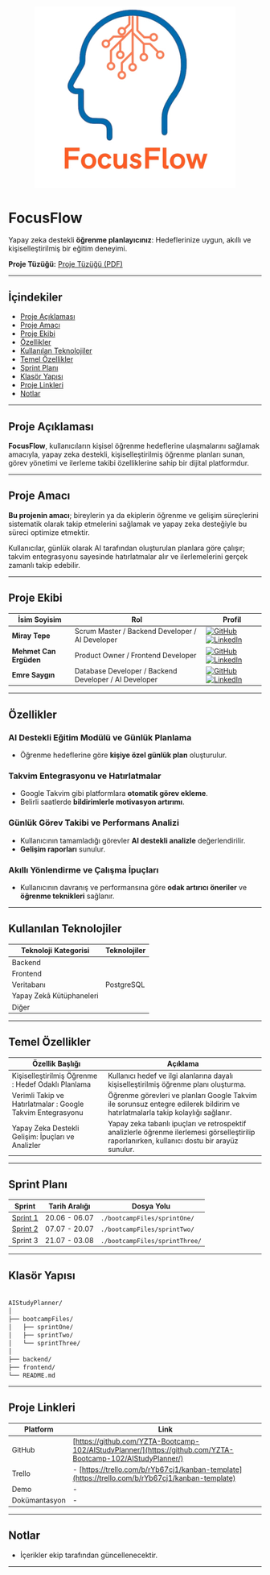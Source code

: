 
<p align="center">
  <img src="./ProjectFiles/FocusFlowLogo.jpg" alt="FocusFlow Logo" width="400"/>
</p>

# FocusFlow

Yapay zeka destekli **öğrenme planlayıcınız**: Hedeflerinize uygun, akıllı ve kişiselleştirilmiş bir eğitim deneyimi.

**Proje Tüzüğü:** [Proje Tüzüğü (PDF)](./ProjectFiles/FocusFlowProjeTüzüğü.pdf)

---

## İçindekiler
- [Proje Açıklaması](#proje-açıklaması)
- [Proje Amacı](#proje-amacı)
- [Proje Ekibi](#proje-ekibi)
- [Özellikler](#özellikler)
- [Kullanılan Teknolojiler](#kullanılan-teknolojiler)
- [Temel Özellikler](#temel-özellikler)
- [Sprint Planı](#sprint-planı)
- [Klasör Yapısı](#klasör-yapısı)
- [Proje Linkleri](#proje-linkleri)
- [Notlar](#notlar)

---

## Proje Açıklaması

**FocusFlow**, kullanıcıların kişisel öğrenme hedeflerine ulaşmalarını sağlamak amacıyla, yapay
 zeka destekli, kişiselleştirilmiş öğrenme planları sunan, görev yönetimi ve ilerleme
 takibi özelliklerine sahip bir dijital platformdur.

---

## Proje Amacı

**Bu projenin amacı**; bireylerin ya da ekiplerin öğrenme ve gelişim süreçlerini sistematik olarak takip etmelerini sağlamak ve yapay zeka desteğiyle bu süreci optimize etmektir. 

Kullanıcılar, günlük olarak AI tarafından oluşturulan planlara göre çalışır; takvim entegrasyonu sayesinde hatırlatmalar alır ve ilerlemelerini gerçek zamanlı takip edebilir.

---

## Proje Ekibi

| İsim Soyisim | Rol | Profil |
|----------------------|---------------|-----------|
| **Miray Tepe** | Scrum Master / Backend Developer / AI Developer | [![GitHub](https://img.shields.io/badge/GitHub-181717?style=flat-square&logo=github&logoColor=white)](https://github.com/MirayTepe) [![LinkedIn](https://img.shields.io/badge/LinkedIn-0A66C2?style=flat-square&logo=linkedin&logoColor=white)](https://www.linkedin.com/in/miraytepe/) |
| **Mehmet Can Ergüden** | Product Owner / Frontend Developer | [![GitHub](https://img.shields.io/badge/GitHub-181717?style=flat-square&logo=github&logoColor=white)](https://github.com/mehmeterguden) [![LinkedIn](https://img.shields.io/badge/LinkedIn-0A66C2?style=flat-square&logo=linkedin&logoColor=white)](https://www.linkedin.com/in/mehmeterguden/) |
| **Emre Saygın** | Database Developer / Backend Developer / AI Developer | [![GitHub](https://img.shields.io/badge/GitHub-181717?style=flat-square&logo=github&logoColor=white)](https://github.com/emresaygin59) [![LinkedIn](https://img.shields.io/badge/LinkedIn-0A66C2?style=flat-square&logo=linkedin&logoColor=white)](https://www.linkedin.com/in/emresaygin/) |


---

## Özellikler

### AI Destekli Eğitim Modülü ve Günlük Planlama
- Öğrenme hedeflerine göre **kişiye özel günlük plan** oluşturulur.

### Takvim Entegrasyonu ve Hatırlatmalar
- Google Takvim gibi platformlara **otomatik görev ekleme**.
- Belirli saatlerde **bildirimlerle motivasyon artırımı**.

### Günlük Görev Takibi ve Performans Analizi
- Kullanıcının tamamladığı görevler **AI destekli analizle** değerlendirilir.
- **Gelişim raporları** sunulur.

### Akıllı Yönlendirme ve Çalışma İpuçları
- Kullanıcının davranış ve performansına göre **odak artırıcı öneriler** ve **öğrenme teknikleri** sağlanır.

---

## Kullanılan Teknolojiler

| Teknoloji Kategorisi | Teknolojiler |
|----------------------|--------------|
| Backend |  |
| Frontend |  |
| Veritabanı | PostgreSQL |
| Yapay Zekâ Kütüphaneleri |  |
| Diğer |  |

---

## Temel Özellikler

| Özellik Başlığı | Açıklama |
|------------------|----------|
| Kişiselleştirilmiş Öğrenme : Hedef Odaklı Planlama | Kullanıcı hedef ve ilgi alanlarına dayalı kişiselleştirilmiş öğrenme planı oluşturma. |Kullanıcının ilgi ve hedeflerine göre özelleştirilmiş öğrenme planları oluşturulur ve günlük/sprint bazında görev takibi yapılır.|
|Verimli Takip ve Hatırlatmalar : Google Takvim Entegrasyonu | Öğrenme görevleri ve planları Google Takvim ile sorunsuz entegre edilerek bildirim ve hatırlatmalarla takip kolaylığı sağlanır.|
| Yapay Zeka Destekli Gelişim: İpuçları ve Analizler | Yapay zeka tabanlı ipuçları ve retrospektif analizlerle öğrenme ilerlemesi görselleştirilip raporlanırken, kullanıcı dostu bir arayüz sunulur. |

---

## Sprint Planı

| Sprint | Tarih Aralığı | Dosya Yolu |
|--------|---------------|------------|
| [Sprint 1](./sprintOne/README.md) |20.06 - 06.07 |`./bootcampFiles/sprintOne/` |
| [Sprint 2](./sprintTwo/README.md) | 07.07 - 20.07 |`./bootcampFiles/sprintTwo/` |
| Sprint 3 | 21.07 - 03.08 | `./bootcampFiles/sprintThree/` |

---

## Klasör Yapısı

```

AIStudyPlanner/
│
├── bootcampFiles/
│   ├── sprintOne/
│   ├── sprintTwo/
│   └── sprintThree/
│
├── backend/
├── frontend/
└── README.md

```

---

## Proje Linkleri

| Platform | Link |
|----------|------|
| GitHub | [https://github.com/YZTA-Bootcamp-102/AIStudyPlanner/](https://github.com/YZTA-Bootcamp-102/AIStudyPlanner/) |
| Trello | - [https://trello.com/b/rYb67cj1/kanban-template](https://trello.com/b/rYb67cj1/kanban-template) |
| Demo | - |
| Dokümantasyon | - |

---

## Notlar

- İçerikler ekip tarafından güncellenecektir.

---
